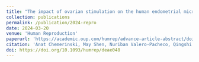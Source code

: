 ```yaml
---
title: "The impact of ovarian stimulation on the human endometrial microenvironment"
collection: publications
permalink: /publication/2024-repro
date: 2024-03-20
venue: 'Human Reproduction'
paperurl: 'https://academic.oup.com/humrep/advance-article-abstract/doi/10.1093/humrep/deae048/7632816?redirectedFrom=fulltext'
citation: 'Anat Chemerinski, May Shen, Nuriban Valero-Pacheco, Qingshi Zhao, Trystn Murphy, Lea George, Alex Lemenze, Lauren Sherman, Debra Heller, Xiaowei Chen, Tracy Wu, Peter G McGovern, Sara S Morelli, Ripla Arora, Aimee M Beaulieu, Nataki C Douglas, The impact of ovarian stimulation on the human endometrial microenvironment, Human Reproduction, 2024;, deae048, https://doi.org/10.1093/humrep/deae048'
doi: https://doi.org/10.1093/humrep/deae048
---
```

